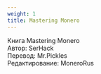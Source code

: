 ```yaml
---
weight: 1
title: Mastering Monero
---
```


Книга Mastering Monero  
Автор: SerHack  
Перевод: Mr.Pickles  
Редактирование: MoneroRus  